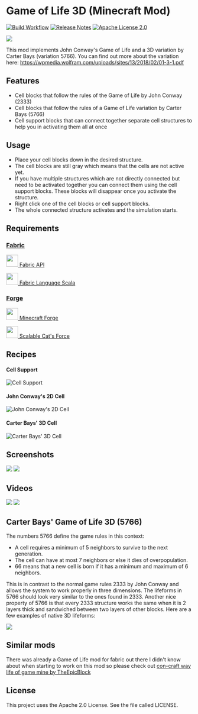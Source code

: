 # Game of Life 3D (Minecraft Mod)
[![Build Workflow](https://github.com/LolHens/mc-game-of-life-3d/workflows/build/badge.svg)](https://github.com/LolHens/mc-game-of-life-3d/actions?query=workflow%3Abuild)
[![Release Notes](https://img.shields.io/github/release/LolHens/mc-game-of-life-3d.svg?maxAge=3600)](https://github.com/LolHens/mc-game-of-life-3d/releases/latest)
[![Apache License 2.0](https://img.shields.io/github/license/LolHens/mc-game-of-life-3d.svg?maxAge=3600)](https://www.apache.org/licenses/LICENSE-2.0)

[![](https://raw.githubusercontent.com/LolHens/mc-game-of-life-3d/master/fabric-1.16.2/src/main/resources/assets/gameoflife3d/icon.png)](https://www.curseforge.com/minecraft/mc-mods/game-of-life-3d)

This mod implements John Conway's Game of Life and a 3D variation by Carter Bays (variation 5766).
You can find out more about the variation here: https://wpmedia.wolfram.com/uploads/sites/13/2018/02/01-3-1.pdf

## Features
- Cell blocks that follow the rules of the Game of Life by John Conway (2333)
- Cell blocks that follow the rules of a Game of Life variation by Carter Bays (5766)
- Cell support blocks that can connect together separate cell structures to help you in activating them all at once

## Usage
- Place your cell blocks down in the desired structure.
- The cell blocks are still gray which means that the cells are not active yet.
- If you have multiple structures which are not directly connected but need to be activated together you can connect them using the cell support blocks. These blocks will disappear once you activate the structure.
- Right click one of the cell blocks or cell support blocks.
- The whole connected structure activates and the simulation starts.

## Requirements
### [Fabric](https://fabricmc.net/)
[<img src="https://fabricmc.net/assets/logo.png" width="32"> Fabric API](https://www.curseforge.com/minecraft/mc-mods/fabric-api)

[<img src="https://user-images.githubusercontent.com/1524059/88789314-e5dd3300-d196-11ea-99dc-2399393ef409.png" width="32"> Fabric Language Scala](https://www.curseforge.com/minecraft/mc-mods/fabric-language-scala)

### [Forge](https://files.minecraftforge.net/)
[<img src="https://avatars2.githubusercontent.com/u/1390178" width="32"> Minecraft Forge](https://files.minecraftforge.net/)

[<img src="https://user-images.githubusercontent.com/1524059/91673183-2849b500-eb33-11ea-8f9d-3d486f266000.png" width="32"> Scalable Cat's Force](https://www.curseforge.com/minecraft/mc-mods/scalable-cats-force)

## Recipes
#### Cell Support
![Cell Support](https://raw.githubusercontent.com/LolHens/mc-game-of-life-3d/master/screenshots/recipe_cell_support.png)
#### John Conway's 2D Cell
![John Conway's 2D Cell](https://raw.githubusercontent.com/LolHens/mc-game-of-life-3d/master/screenshots/recipe_cell_conway.png)
#### Carter Bays' 3D Cell
![Carter Bays' 3D Cell](https://raw.githubusercontent.com/LolHens/mc-game-of-life-3d/master/screenshots/recipe_cell_bays.png)

## Screenshots
![](https://raw.githubusercontent.com/LolHens/mc-game-of-life-3d/master/screenshots/2020-07-18_23.18.23.png)
![](https://raw.githubusercontent.com/LolHens/mc-game-of-life-3d/master/screenshots/2020-07-18%20232058.png)

## Videos
[![](https://img.youtube.com/vi/sQOsDWcU1sc/0.jpg)](https://www.youtube.com/watch?v=sQOsDWcU1sc)
[![](https://img.youtube.com/vi/5bM4YJ2GlI8/0.jpg)](https://www.youtube.com/watch?v=5bM4YJ2GlI8)

## Carter Bays' Game of Life 3D (5766)
The numbers 5766 define the game rules in this context:

- A cell requires a minimum of 5 neighbors to survive to the next generation.
- The cell can have at most 7 neighbors or else it dies of overpopulation.
- 66 means that a new cell is born if it has a minimum and maximum of 6 neighbors.

This is in contrast to the normal game rules 2333 by John Conway and allows the system to work properly in three dimensions. The lifeforms in 5766 should look very similar to the ones found in 2333. Another nice property of 5766 is that every 2333 structure works the same when it is 2 layers thick and sandwiched between two layers of other blocks. Here are a few examples of native 3D lifeforms:

[![](https://raw.githubusercontent.com/LolHens/mc-game-of-life-3d/master/screenshots/small_stable_life_forms_5766.png)](https://wpmedia.wolfram.com/uploads/sites/13/2018/02/01-3-1.pdf)

## Similar mods
There was already a Game of Life mod for fabric out there I didn't know about when starting to work on this mod so please check out [con-craft way life of game mine by TheEpicBlock](https://github.com/TheEpicBlock/concraftwaylifeofgamemine/)

## License
This project uses the Apache 2.0 License. See the file called LICENSE.
